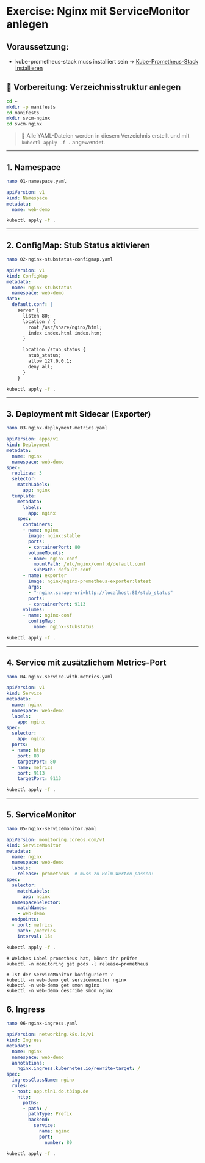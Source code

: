 # Exercise: Nginx mit ServiceMonitor anlegen 

## Voraussetzung:

  * kube-prometheus-stack muss installiert sein -> [Kube-Prometheus-Stack installieren](prometheus-grafana/prometheus-grafana/install-with-helm-letsencrypt-basic-auth.md)


## 🔧 Vorbereitung: Verzeichnisstruktur anlegen

```bash
cd ~
mkdir -p manifests
cd manifests
mkdir svcm-nginx
cd svcm-nginx
```

> 🔎 Alle YAML-Dateien werden in diesem Verzeichnis erstellt und mit `kubectl apply -f .` angewendet.

---

## 1. Namespace

```bash
nano 01-namespace.yaml
```

```yaml
apiVersion: v1
kind: Namespace
metadata:
  name: web-demo
```

```bash
kubectl apply -f .
```

---

## 2. ConfigMap: Stub Status aktivieren

```bash
nano 02-nginx-stubstatus-configmap.yaml
```

```yaml
apiVersion: v1
kind: ConfigMap
metadata:
  name: nginx-stubstatus
  namespace: web-demo
data:
  default.conf: |
    server {
      listen 80;
      location / {
        root /usr/share/nginx/html;
        index index.html index.htm;
      }

      location /stub_status {
        stub_status;
        allow 127.0.0.1;
        deny all;
      }
    }
```

```bash
kubectl apply -f .
```

---

## 3. Deployment mit Sidecar (Exporter)

```bash
nano 03-nginx-deployment-metrics.yaml
```

```yaml
apiVersion: apps/v1
kind: Deployment
metadata:
  name: nginx
  namespace: web-demo
spec:
  replicas: 3
  selector:
    matchLabels:
      app: nginx
  template:
    metadata:
      labels:
        app: nginx
    spec:
      containers:
      - name: nginx
        image: nginx:stable
        ports:
        - containerPort: 80
        volumeMounts:
        - name: nginx-conf
          mountPath: /etc/nginx/conf.d/default.conf
          subPath: default.conf
      - name: exporter
        image: nginx/nginx-prometheus-exporter:latest
        args:
        - "-nginx.scrape-uri=http://localhost:80/stub_status"
        ports:
        - containerPort: 9113
      volumes:
      - name: nginx-conf
        configMap:
          name: nginx-stubstatus
```

```bash
kubectl apply -f .
```

---

## 4. Service mit zusätzlichem Metrics-Port

```bash
nano 04-nginx-service-with-metrics.yaml
```

```yaml
apiVersion: v1
kind: Service
metadata:
  name: nginx
  namespace: web-demo
  labels:
    app: nginx
spec:
  selector:
    app: nginx
  ports:
  - name: http
    port: 80
    targetPort: 80
  - name: metrics
    port: 9113
    targetPort: 9113
```

```bash
kubectl apply -f .
```

---

## 5. ServiceMonitor

```bash
nano 05-nginx-servicemonitor.yaml
```

```yaml
apiVersion: monitoring.coreos.com/v1
kind: ServiceMonitor
metadata:
  name: nginx
  namespace: web-demo
  labels:
    release: prometheus  # muss zu Helm-Werten passen!
spec:
  selector:
    matchLabels:
      app: nginx
  namespaceSelector:
    matchNames:
    - web-demo
  endpoints:
  - port: metrics
    path: /metrics
    interval: 15s
```

```bash
kubectl apply -f .
```

```
# Welches Label prometheus hat, könnt ihr prüfen
kubectl -n monitoring get pods -l release=prometheus
```

```
# Ist der ServiceMonitor konfiguriert ?
kubectl -n web-demo get servicemonitor nginx
kubectl -n web-demo get smon nginx
kubectl -n web-demo describe smon nginx 
```

## 6. Ingress

```bash
nano 06-nginx-ingress.yaml
```

```yaml
apiVersion: networking.k8s.io/v1
kind: Ingress
metadata:
  name: nginx
  namespace: web-demo
  annotations:
    nginx.ingress.kubernetes.io/rewrite-target: /
spec:
  ingressClassName: nginx
  rules:
  - host: app.tln1.do.t3isp.de
    http:
      paths:
      - path: /
        pathType: Prefix
        backend:
          service:
            name: nginx
            port:
              number: 80
```

```bash
kubectl apply -f .
```
